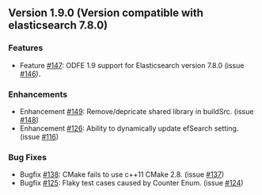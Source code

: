 ## Version 1.9.0 (Version compatible with elasticsearch 7.8.0)
### Features
* Feature [#147](https://github.com/opendistro-for-elasticsearch/k-NN/pull/147): ODFE 1.9 support for Elasticsearch version 7.8.0 (issue [#146](https://github.com/opendistro-for-elasticsearch/k-NN/issues/146)).

### Enhancements
* Enhancement [#149](https://github.com/opendistro-for-elasticsearch/k-NN/pull/149): Remove/depricate shared library in buildSrc. (issue [#148](https://github.com/opendistro-for-elasticsearch/k-NN/issues/96))
* Enhancement [#126](https://github.com/opendistro-for-elasticsearch/k-NN/pull/126): Ability to dynamically update efSearch setting. (issue [#116](https://github.com/opendistro-for-elasticsearch/k-NN/issues/116))

### Bug Fixes
* Bugfix [#138](https://github.com/opendistro-for-elasticsearch/k-NN/pull/138): CMake fails to use c++11 CMake 2.8. (issue [#137](https://github.com/opendistro-for-elasticsearch/k-NN/issues/137))
* Bugfix [#125](https://github.com/opendistro-for-elasticsearch/k-NN/pull/125): Flaky test cases caused by Counter Enum. (issue [#124](https://github.com/opendistro-for-elasticsearch/k-NN/issues/124))
